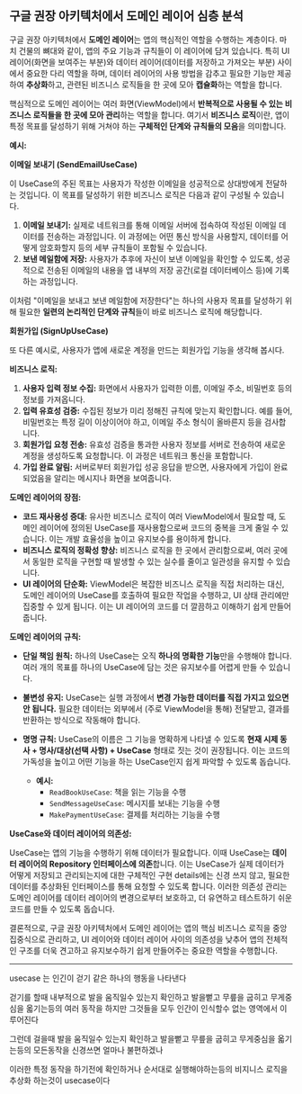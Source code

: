 ## 구글 권장 아키텍처에서 도메인 레이어 심층 분석

구글 권장 아키텍처에서 **도메인 레이어**는 앱의 핵심적인 역할을 수행하는 계층이다. 마치 건물의 뼈대와 같이, 앱의 주요 기능과 규칙들이 이 레이어에 담겨 있습니다. 특히 UI 레이어(화면을 보여주는 부분)와 데이터 레이어(데이터를 저장하고 가져오는 부분) 사이에서 중요한 다리 역할을 하며, 데이터 레이어의 사용 방법을 감추고 필요한 기능만 제공하여 **추상화**하고, 관련된 비즈니스 로직들을 한 곳에 모아 **캡슐화**하는 역할을 합니다.

핵심적으로 도메인 레이어는 여러 화면(ViewModel)에서 **반복적으로 사용될 수 있는 비즈니스 로직들을 한 곳에 모아 관리**하는 역할을 합니다. 여기서 **비즈니스 로직**이란, 앱이 특정 목표를 달성하기 위해 거쳐야 하는 **구체적인 단계와 규칙들의 모음**을 의미합니다.

**예시:**

**이메일 보내기 (SendEmailUseCase)**

이 UseCase의 주된 목표는 사용자가 작성한 이메일을 성공적으로 상대방에게 전달하는 것입니다. 이 목표를 달성하기 위한 비즈니스 로직은 다음과 같이 구성될 수 있습니다.

1.  **이메일 보내기:** 실제로 네트워크를 통해 이메일 서버에 접속하여 작성된 이메일 데이터를 전송하는 과정입니다. 이 과정에는 어떤 통신 방식을 사용할지, 데이터를 어떻게 암호화할지 등의 세부 규칙들이 포함될 수 있습니다.
2.  **보낸 메일함에 저장:** 사용자가 추후에 자신이 보낸 이메일을 확인할 수 있도록, 성공적으로 전송된 이메일의 내용을 앱 내부의 저장 공간(로컬 데이터베이스 등)에 기록하는 과정입니다.

이처럼 "이메일을 보내고 보낸 메일함에 저장한다"는 하나의 사용자 목표를 달성하기 위해 필요한 **일련의 논리적인 단계와 규칙**들이 바로 비즈니스 로직에 해당합니다.

**회원가입 (SignUpUseCase)**

또 다른 예시로, 사용자가 앱에 새로운 계정을 만드는 회원가입 기능을 생각해 봅시다.

**비즈니스 로직:**

1.  **사용자 입력 정보 수집:** 화면에서 사용자가 입력한 이름, 이메일 주소, 비밀번호 등의 정보를 가져옵니다.
2.  **입력 유효성 검증:** 수집된 정보가 미리 정해진 규칙에 맞는지 확인합니다. 예를 들어, 비밀번호는 특정 길이 이상이어야 하고, 이메일 주소 형식이 올바른지 등을 검사합니다.
3.  **회원가입 요청 전송:** 유효성 검증을 통과한 사용자 정보를 서버로 전송하여 새로운 계정을 생성하도록 요청합니다. 이 과정은 네트워크 통신을 포함합니다.
4.  **가입 완료 알림:** 서버로부터 회원가입 성공 응답을 받으면, 사용자에게 가입이 완료되었음을 알리는 메시지나 화면을 보여줍니다.

**도메인 레이어의 장점:**

* **코드 재사용성 증대:** 유사한 비즈니스 로직이 여러 ViewModel에서 필요할 때, 도메인 레이어에 정의된 UseCase를 재사용함으로써 코드의 중복을 크게 줄일 수 있습니다. 이는 개발 효율성을 높이고 유지보수를 용이하게 합니다.
* **비즈니스 로직의 정확성 향상:** 비즈니스 로직을 한 곳에서 관리함으로써, 여러 곳에서 동일한 로직을 구현할 때 발생할 수 있는 실수를 줄이고 일관성을 유지할 수 있습니다.
* **UI 레이어의 단순화:** ViewModel은 복잡한 비즈니스 로직을 직접 처리하는 대신, 도메인 레이어의 UseCase를 호출하여 필요한 작업을 수행하고, UI 상태 관리에만 집중할 수 있게 됩니다. 이는 UI 레이어의 코드를 더 깔끔하고 이해하기 쉽게 만들어 줍니다.

**도메인 레이어의 규칙:**

* **단일 책임 원칙:** 하나의 UseCase는 오직 **하나의 명확한 기능**만을 수행해야 합니다. 여러 개의 목표를 하나의 UseCase에 담는 것은 유지보수를 어렵게 만들 수 있습니다.
* **불변성 유지:** UseCase는 실행 과정에서 **변경 가능한 데이터를 직접 가지고 있으면 안 됩니다.** 필요한 데이터는 외부에서 (주로 ViewModel을 통해) 전달받고, 결과를 반환하는 방식으로 작동해야 합니다.
* **명명 규칙:** UseCase의 이름은 그 기능을 명확하게 나타낼 수 있도록 **현재 시제 동사 + 명사/대상(선택 사항) + UseCase** 형태로 짓는 것이 권장됩니다. 이는 코드의 가독성을 높이고 어떤 기능을 하는 UseCase인지 쉽게 파악할 수 있도록 돕습니다.

    * **예시:**
        * `ReadBookUseCase`: 책을 읽는 기능을 수행
        * `SendMessageUseCase`: 메시지를 보내는 기능을 수행
        * `MakePaymentUseCase`: 결제를 처리하는 기능을 수행

**UseCase와 데이터 레이어의 의존성:**

UseCase는 앱의 기능을 수행하기 위해 데이터가 필요합니다. 이때 UseCase는 **데이터 레이어의 Repository 인터페이스에 의존**합니다. 이는 UseCase가 실제 데이터가 어떻게 저장되고 관리되는지에 대한 구체적인 구현 details에는 신경 쓰지 않고, 필요한 데이터를 추상화된 인터페이스를 통해 요청할 수 있도록 합니다. 이러한 의존성 관리는 도메인 레이어를 데이터 레이어의 변경으로부터 보호하고, 더 유연하고 테스트하기 쉬운 코드를 만들 수 있도록 돕습니다.

결론적으로, 구글 권장 아키텍처에서 도메인 레이어는 앱의 핵심 비즈니스 로직을 중앙 집중식으로 관리하고, UI 레이어와 데이터 레이어 사이의 의존성을 낮추어 앱의 전체적인 구조를 더욱 견고하고 유지보수하기 쉽게 만들어주는 중요한 역할을 수행합니다.

------------------

usecase 는 인긴이 걷기 같은 하나의 행동을 나타낸다

걷기를 할때 내부적으로 발을 움직일수 있는지 확인하고 발을뻩고 무릎을 굽히고 무게중심을 옯기는등의 여러 동작을 하지만 그것들을 모두 인간이 인식할수 없는 영역에서 이루어진다

그런데 걸을때 발을 움직일수 있는지 확인하고 발을뻩고 무릎을 굽히고 무게중심을 옯기는등의 모든동작을 신경쓰면 얼마나 불편하겠나 

이러한 특정 동작을 하기전에 확인하거나 순서대로 실행해야하는등의 비지니스 로직을 추상화 하는것이 usecase이다
